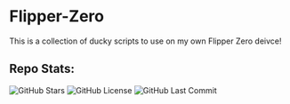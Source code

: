# Flipper-Zero

This is a collection of ducky scripts to use on my own Flipper Zero deivce!

## Repo Stats:

![GitHub Stars](https://img.shields.io/github/stars/jayden-hobbs/Flipper-Zero?style=for-the-badge&logo=github&color=brightgreen)
![GitHub License](https://img.shields.io/github/license/jayden-hobbs/Flipper-Zero?style=for-the-badge&logo=open-source-initiative&color=red&labelColor=red&label=License&messageColor=white)
![GitHub Last Commit](https://img.shields.io/github/last-commit/jayden-hobbs/Flipper-Zero?style=for-the-badge&logo=git&color=purple)

